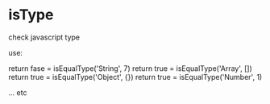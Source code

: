 # isType
check javascript type

use:

return fase = isEqualType('String', 7)
return true = isEqualType('Array', [])
return true = isEqualType('Object', {})
return true = isEqualType('Number', 1)

... etc
